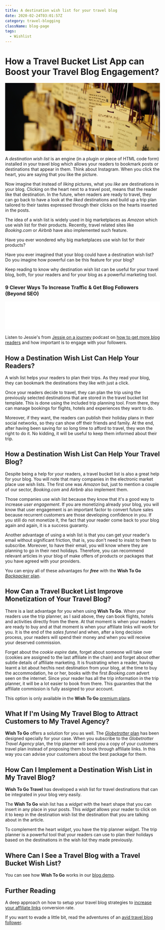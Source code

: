 ```yaml
---
title: A destination wish list for your travel blog
date: 2020-02-24T03:01:57Z
category: travel-blogging
className: blog-page
tags:
  - Wishlist
---
```


# How a Travel Bucket List App can Boost your Travel Blog Engagement?

![A Wish List for your Travel Blog - Photo by Lennart Jönsson on Unsplash](../../images/travel-blogging/travel-bucket-list.jpg)

A _destination wish list_ is an engine (in a plugin or piece of HTML code form) installed in your travel blog which allows your readers to bookmark posts or destinations that appear in them. Think about Instagram. When you click the heart, you are saying that you like the picture. 

Now imagine that instead of _liking_ pictures, what you _like_ are destinations in your blog. Clicking on the heart next to a travel post, means that the reader like that destination. In the future, when readers are ready to travel, they can go back to have a look at the _liked_ destinations and build up a trip plan tailored to their tastes expressed through their clicks on the hearts inserted in the posts.

The idea of a wish list is widely used in big marketplaces as _Amazon_ which use wish list for their products. Recently, travel related sites like _Booking.com_ or _Airbnb_ have also implemented such feature.

Have you ever wondered why big marketplaces use wish list for their products?

Have you ever imagined that your blog could have a destination wish list? Do you imagine how powerful can be this feature for your blog?

Keep reading to know why destination wish list can be useful for your travel blog, both, for your readers and for your blog as a powerful marketing tool. 

### 9 Clever Ways To Increase Traffic & Get Blog Followers (Beyond SEO)

<iframe style="border: none" src="//html5-player.libsyn.com/embed/episode/id/12968822/height/90/theme/custom/thumbnail/yes/direction/backward/render-playlist/no/custom-color/f30078/" height="90" width="100%" scrolling="no"  allowfullscreen webkitallowfullscreen mozallowfullscreen oallowfullscreen msallowfullscreen></iframe>

Listen to Jessie's from [Jessie on a journey](https://jessieonajourney.com) podcast on [how to get more blog readers](https://jessieonajourney.com/increase-traffic-get-blog-followers/?utm_source=newsletter&utm_medium=email&utm_campaign=the_profitable_travel_blogger_podcast_is_back_giveaway&utm_term=2020-04-14) and how important is to engage with your followers.

## How a Destination Wish List Can Help Your Readers?

A wish list helps your readers to plan their trips. As they read your blog, they can bookmark the destinations they like with just a click.

Once your readers decide to travel, they can plan the trip using the previously selected destinations that are stored in the travel bucket list template. This is done using the included trip planning tool. From there, they can manage bookings for flights, hotels and experiences they want to do.

Moreover, if they want, the readers can publish their holiday plans in their social networks, so they can show off their friends and family. At the end, after having been saving for so long time to afford to travel, they won the right to do it. No kidding, it will be useful to keep them informed about their trip.

## How a Destination Wish List Can Help Your Travel Blog?

Despite being a help for your readers, a travel bucket list is also a great help for your blog. You will note that many companies in the electronic market place use wish lists. The first one was _Amazon_ but, just to mention a couple of our sector, _Booking.com_ and _Airbnb_ also implement them.

Those companies use wish list because they know that it's a good way to increase _user engagement_. If you are monetizing already your blog, you will know that user engagement is an important factor to convert future sales because recurrent customers are those developing confidence in you. If you still do not monetize it, the fact that your reader come back to your blog again and again, it is a success guaranty.

Another advantage of using a wish list is that you can get your reader's email without significant friction, that is, you don't need to insist to them to subscribe. Moreover, to have their email, you will know where they are planning to go in their next holidays. Therefore, you can recommend relevant articles in your blog of make offers of products or packages that you have agreed with your providers.

You can enjoy all of these advantages for ***free*** with the **Wish To Go** [_Backpacker_ plan](/plans/subscription/backpacker).

## How Can a Travel Bucket List Improve Monetization of Your Travel Blog?

There is a last advantage for you when using **Wish To Go**. When your readers use the trip planner, as I said above, they can book flights, hotels and activities directly from the there. At that moment is when your readers are ready to buy and at that moment is when your affiliate links will work for you. It is the end of the _sales funnel_ and when, after a long decision process, your readers will spend their money and when you will receive your deserved commission.

Forget about the _cookie expire_ date, forget about someone will take over (cookies are assigned to the last affiliate in the chain) and forget about other subtle details of affiliate marketing. It is frustrating when a reader, having learnt a lot about her/his next destination from your blog, at the time to buy the accommodation, he or her, books with the first _Booking.com_ advert seen on the internet. Since your reader has all the trip information in the trip planner, it will be a lot easier to book from there. This guaranties that the affiliate commission is fully assigned to your account.

This option is only available in the **Wish To Go** [premium plans](/plans/).

## What If I'm Using My Travel Blog to Attract Customers to My Travel Agency?

**Wish To Go** offers a solution for you as well. The [_Globetrotter_ plan](/plans/subscription/globetrotter) has been designed specially for your case. When you subscribe to the _Globetrotter Travel Agency_ plan, the trip planner will send you a copy of your customers travel plan instead of proposing them to book through affiliate links. In this way you can advise your customers about the best package for them.

## How Can I Implement a Destination Wish List in My Travel Blog?

**Wish To Go Travel** has developed a wish list for travel destinations that can be integrated in your blog very easily. 

The **Wish To Go** wish list has a _widget_ with the heart shape that you can insert in any place in your posts. This _widget_ allows your reader to click on it to keep in the destination wish list the destination that you are talking about in the article.

To complement the heart _widget_, you have the trip planner _widget_. The trip planner is a powerful tool that your readers can use to plan their holidays based on the destinations in the wish list they made previously.

## Where Can I See a Travel Blog with a Travel Bucket Wish List?

You can see how **Wish To Go** works in our [blog demo](/travel/). 

## Further Reading

A deep approach on how to setup your travel blog strategies to [increase your affiliate links](/travel-blogging/how-to-improve-affiliate-marketing/) conversion rate.

If you want to evade a little bit, read the adventures of an [avid travel blog follower](/travel-blogging/joanna/).

<PopupForm />